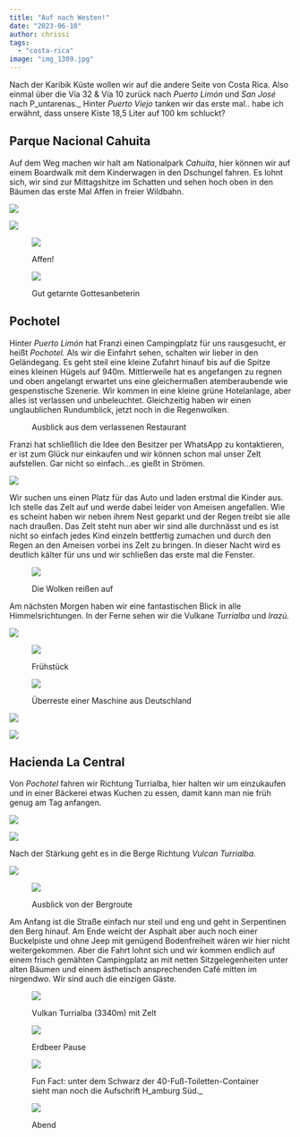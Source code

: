```yaml
---
title: "Auf nach Westen!"
date: "2023-06-10"
author: chrissi
tags: 
  - "costa-rica"
image: "img_1309.jpg"
---
```


Nach der Karibik Küste wollen wir auf die andere Seite von Costa Rica. Also einmal über die Vía 32 & Vía 10 zurück nach _Puerto Limón_ und _San José_ nach P_untarenas._ Hinter _Puerto Viejo_ tanken wir das erste mal.. habe ich erwähnt, dass unsere Kiste 18,5 Liter auf 100 km schluckt?

## Parque Nacional Cahuita

Auf dem Weg machen wir halt am Nationalpark _Cahuita_, hier können wir auf einem Boardwalk mit dem Kinderwagen in den Dschungel fahren. Es lohnt sich, wir sind zur Mittagshitze im Schatten und sehen hoch oben in den Bäumen das erste Mal Affen in freier Wildbahn.

![](https://hafenstrand.wordpress.com/wp-content/uploads/2023/06/img_4599.jpg?w=768)

![](https://hafenstrand.wordpress.com/wp-content/uploads/2023/06/img_1158.jpg?w=768)

<figure>

![](https://hafenstrand.wordpress.com/wp-content/uploads/2023/06/img_1166.jpg?w=768)

<figcaption>

Affen!

</figcaption>

</figure>

<figure>

![](https://hafenstrand.wordpress.com/wp-content/uploads/2023/06/img_1178.jpg?w=1024)

<figcaption>

Gut getarnte Gottesanbeterin

</figcaption>

</figure>

## Pochotel

Hinter _Puerto Limón_ hat Franzi einen Campingplatz für uns rausgesucht, er heißt _Pochotel._ Als wir die Einfahrt sehen, schalten wir lieber in den Geländegang. Es geht steil eine kleine Zufahrt hinauf bis auf die Spitze eines kleinen Hügels auf 940m. Mittlerweile hat es angefangen zu regnen und oben angelangt erwartet uns eine gleichermaßen atemberaubende wie gespenstische Szenerie. Wir kommen in eine kleine grüne Hotelanlage, aber alles ist verlassen und unbeleuchtet. Gleichzeitig haben wir einen unglaublichen Rundumblick, jetzt noch in die Regenwolken.

<figure>

<figcaption>

Ausblick aus dem verlassenen Restaurant

</figcaption>



</figure>

Franzi hat schließlich die Idee den Besitzer per WhatsApp zu kontaktieren, er ist zum Glück nur einkaufen und wir können schon mal unser Zelt aufstellen. Gar nicht so einfach…es gießt in Strömen.

![](https://hafenstrand.wordpress.com/wp-content/uploads/2023/06/img_1238.jpg?w=768)

Wir suchen uns einen Platz für das Auto und laden erstmal die Kinder aus. Ich stelle das Zelt auf und werde dabei leider von Ameisen angefallen. Wie es scheint haben wir neben ihrem Nest geparkt und der Regen treibt sie alle nach draußen. Das Zelt steht nun aber wir sind alle durchnässt und es ist nicht so einfach jedes Kind einzeln bettfertig zumachen und durch den Regen an den Ameisen vorbei ins Zelt zu bringen. In dieser Nacht wird es deutlich kälter für uns und wir schließen das erste mal die Fenster.

<figure>

![](https://hafenstrand.wordpress.com/wp-content/uploads/2023/06/img_1248.jpg?w=1024)

<figcaption>

Die Wolken reißen auf

</figcaption>

</figure>

Am nächsten Morgen haben wir eine fantastischen Blick in alle Himmelsrichtungen. In der Ferne sehen wir die Vulkane _Turrialba_ und _Irazú._

![](https://hafenstrand.wordpress.com/wp-content/uploads/2023/06/img_1269.jpg?w=1024)

<figure>

![](https://hafenstrand.wordpress.com/wp-content/uploads/2023/06/img_1251.jpg?w=1024)

<figcaption>

Frühstück

</figcaption>

</figure>

<figure>

![](https://hafenstrand.wordpress.com/wp-content/uploads/2023/06/img_1219.jpg?w=768)

<figcaption>

Überreste einer Maschine aus Deutschland

</figcaption>

</figure>

![](https://hafenstrand.wordpress.com/wp-content/uploads/2023/06/img_1266.jpg?w=768)

![](https://hafenstrand.wordpress.com/wp-content/uploads/2023/06/img_1254.jpg?w=1024)

## Hacienda La Central

Von _Pochotel_ fahren wir Richtung Turrialba, hier halten wir um einzukaufen und in einer Bäckerei etwas Kuchen zu essen, damit kann man nie früh genug am Tag anfangen.

![](https://hafenstrand.wordpress.com/wp-content/uploads/2023/06/img_1280.jpg?w=1024)

![](https://hafenstrand.wordpress.com/wp-content/uploads/2023/06/img_4607.jpg?w=768)

Nach der Stärkung geht es in die Berge Richtung _Vulcan Turrialba_.

![](https://hafenstrand.wordpress.com/wp-content/uploads/2023/06/img_1314.jpg?w=1024)

<figure>

![](https://hafenstrand.wordpress.com/wp-content/uploads/2023/06/img_1309.jpg?w=1024)

<figcaption>

Ausblick von der Bergroute

</figcaption>

</figure>

Am Anfang ist die Straße einfach nur steil und eng und geht in Serpentinen den Berg hinauf. Am Ende weicht der Asphalt aber auch noch einer Buckelpiste und ohne Jeep mit genügend Bodenfreiheit wären wir hier nicht weitergekommen. Aber die Fahrt lohnt sich und wir kommen endlich auf einem frisch gemähten Campingplatz an mit netten Sitzgelegenheiten unter alten Bäumen und einem ästhetisch ansprechenden Café mitten im nirgendwo. Wir sind auch die einzigen Gäste.

<figure>

![](https://hafenstrand.wordpress.com/wp-content/uploads/2023/06/img_1352.jpg?w=1024)

<figcaption>

Vulkan Turrialba (3340m) mit Zelt

</figcaption>

</figure>

<figure>

![](https://hafenstrand.wordpress.com/wp-content/uploads/2023/06/img_1366.jpg?w=1024)

<figcaption>

Erdbeer Pause

</figcaption>

</figure>

<figure>

![](https://hafenstrand.wordpress.com/wp-content/uploads/2023/06/img_1355.jpg?w=1024)

<figcaption>

Fun Fact: unter dem Schwarz der 40-Fuß-Toiletten-Container sieht man noch die Aufschrift H_amburg Süd._

</figcaption>

</figure>

<figure>

![](https://hafenstrand.wordpress.com/wp-content/uploads/2023/06/img_1378.jpg?w=1024)

<figcaption>

Abend

</figcaption>

</figure>
